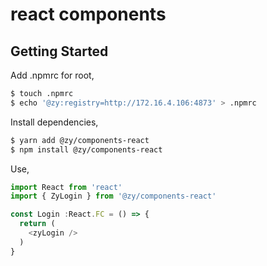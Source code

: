 # react components

## Getting Started

Add .npmrc for root,

```bash
$ touch .npmrc
$ echo '@zy:registry=http://172.16.4.106:4873' > .npmrc
```

Install dependencies,

```bash
$ yarn add @zy/components-react
$ npm install @zy/components-react
```

Use,
```js
import React from 'react'
import { ZyLogin } from '@zy/components-react'

const Login :React.FC = () => {
  return (
    <zyLogin />
  )
}
```